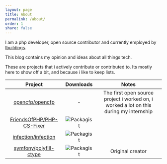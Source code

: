 ```yaml
---
layout: page
title: About
permalink: /about/
order: 1
share: false
---
```


I am a php developer, open source contributor and currently employed by [Ibuildings](https://www.ibuildings.nl/).

This blog contains my opinion and ideas about all things tech.

These are projects that i actively contribute or contributed to. Its mostly here to show off a bit, and because i like to keep lists.

| Project | Downloads | Notes |
| :------: |:-------:| :------: |
| [opencfp/opencfp](https://github.com/opencfp/opencfp) | - | The first open source project i worked on, i worked a lot on this during my internship
| [FriendsOfPHP/PHP-CS-Fixer](https://github.com/FriendsOfPHP/PHP-CS-Fixer) | ![Packagist](https://img.shields.io/packagist/dt/friendsofphp/php-cs-fixer.svg) |
| [infection/infection](https://github.com/infection/infection) |![Packagist](https://img.shields.io/packagist/dt/infection/infection.svg)|
| [symfony/polyfill-ctype](https://github.com/symfony/polyfill-ctype) | ![Packagist](https://img.shields.io/packagist/dt/symfony/polyfill-ctype.svg) | Original creator
